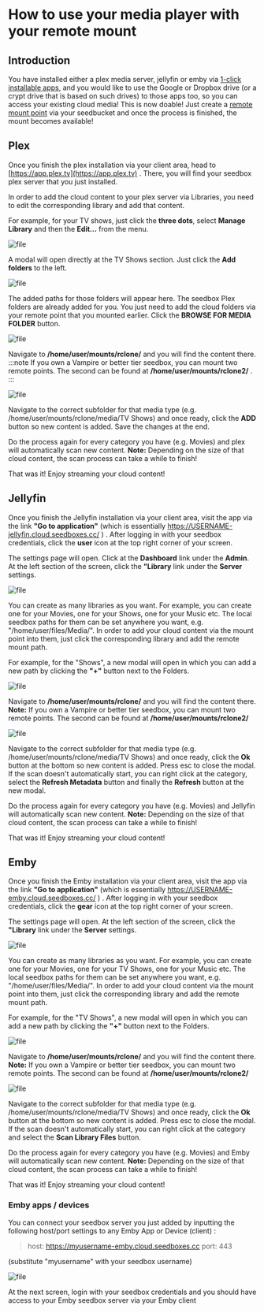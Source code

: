 # How to use your media player with your remote mount

## Introduction

You have installed either a plex media server, jellyfin or emby via [1-click installable apps](./How_to_install_our_1-Click_applications.md), and you would like to use the Google or Dropbox drive (or a crypt drive that is based on such drives) to those apps too, so you can access your existing cloud media!
This is now doable! Just create a [remote mount point](./How_to_mount_a_remote_drive_to_your_seedbox.md) via your seedbucket and once the process is finished, the mount becomes available!

## Plex

Once you finish the plex installation via your client area, head to [https://app.plex.tv](https://app.plex.tv) . There, you will find your seedbox plex server that you just installed.

In order to add the cloud content to your plex server via Libraries, you need to edit the corresponding library and add that content.

For example, for your TV shows, just click the **three dots**, select **Manage Library** and then the **Edit...** from the menu.

![file](https://rapiddot-support-community-uploads.s3.amazonaws.com/uploads/image-1639741275536.PNG)

A modal will open directly at the TV Shows section. Just click the **Add folders** to the left.

![file](https://rapiddot-support-community-uploads.s3.amazonaws.com/uploads/image-1639741564252.PNG)

The added paths for those folders will appear here. The seedbox Plex folders are already added for you. You just need to add the cloud folders via your remote point that you mounted earlier. Click the **BROWSE FOR MEDIA FOLDER** button.

![file](https://rapiddot-support-community-uploads.s3.amazonaws.com/uploads/image-1639741592323.PNG)

Navigate to **/home/user/mounts/rclone/**  and you will find the content there.
:::note
If you own a Vampire or better tier seedbox, you can mount two remote points. The second can be found at **/home/user/mounts/rclone2/** .
:::

![file](https://rapiddot-support-community-uploads.s3.amazonaws.com/uploads/image-1639741658325.PNG)

Navigate to the correct subfolder for that media type (e.g. /home/user/mounts/rclone/media/TV Shows) and once ready, click the **ADD** button so new content is added. Save the changes at the end.

Do the process again for every category you have (e.g. Movies) and plex will automatically scan new content.
**Note:** Depending on the size of that cloud content, the scan process can take a while to finish!

That was it! Enjoy streaming your cloud content!

## Jellyfin
Once you finish the Jellyfin installation via your client area, visit the app via the link **"Go to application"** (which is essentially https://USERNAME-jellyfin.cloud.seedboxes.cc/ ) . After logging in with your seedbox credentials, click the **user** icon at the top right corner of your screen.

The settings page will open. Click at the **Dashboard** link under the **Admin**.
At the left section of the screen, click the **"Library** link under the **Server** settings.

![file](https://rapiddot-support-community-uploads.s3.amazonaws.com/uploads/image-1639752559297.PNG)

You can create as many libraries as you want. For example, you can create one for your Movies, one for your Shows, one for your Music etc. The local seedbox paths for them can be set anywhere you want, e.g. "/home/user/files/Media/". 
In order to add your cloud content via the mount point into them, just click the corresponding library and add the remote mount path.

For example, for the "Shows", a new modal will open in which you can add a new path by clicking the **"+"** button next to the Folders.

![file](https://rapiddot-support-community-uploads.s3.amazonaws.com/uploads/image-1639752625101.PNG)

Navigate to **/home/user/mounts/rclone/**  and you will find the content there.
**Note:** If you own a Vampire or better tier seedbox, you can mount two remote points. The second can be found at **/home/user/mounts/rclone2/**

![file](https://rapiddot-support-community-uploads.s3.amazonaws.com/uploads/image-1639752659561.PNG)

Navigate to the correct subfolder for that media type (e.g. /home/user/mounts/rclone/media/TV Shows) and once ready, click the **Ok** button at the bottom so new content is added. Press esc to close the modal. If the scan doesn't automatically start, you can right click at the category, select the **Refresh Metadata** button and finally the **Refresh** button at the new modal.

Do the process again for every category you have (e.g. Movies) and Jellyfin will automatically scan new content.
**Note:** Depending on the size of that cloud content, the scan process can take a while to finish!

That was it! Enjoy streaming your cloud content!

## Emby
Once you finish the Emby installation via your client area, visit the app via the link **"Go to application"** (which is essentially https://USERNAME-emby.cloud.seedboxes.cc/ ) . After logging in with your seedbox credentials, click the **gear** icon at the top right corner of your screen.

The settings page will open. At the left section of the screen, click the **"Library** link under the **Server** settings.

![file](https://rapiddot-support-community-uploads.s3.amazonaws.com/uploads/image-1639751062104.PNG)

You can create as many libraries as you want. For example, you can create one for your Movies, one for your TV Shows, one for your Music etc. The local seedbox paths for them can be set anywhere you want, e.g. "/home/user/files/Media/". 
In order to add your cloud content via the mount point into them, just click the corresponding library and add the remote mount path.

For example, for the "TV Shows", a new modal will open in which you can add a new path by clicking the **"+"** button next to the Folders.

![file](https://rapiddot-support-community-uploads.s3.amazonaws.com/uploads/image-1639751324291.PNG)

Navigate to **/home/user/mounts/rclone/**  and you will find the content there.
**Note:** If you own a Vampire or better tier seedbox, you can mount two remote points. The second can be found at **/home/user/mounts/rclone2/**

![file](https://rapiddot-support-community-uploads.s3.amazonaws.com/uploads/image-1639751404889.PNG)

Navigate to the correct subfolder for that media type (e.g. /home/user/mounts/rclone/media/TV Shows) and once ready, click the **Ok** button at the bottom so new content is added. Press esc to close the modal. If the scan doesn't automatically start, you can right click at the category and select the **Scan Library Files** button.

Do the process again for every category you have (e.g. Movies) and Emby will automatically scan new content.
**Note:** Depending on the size of that cloud content, the scan process can take a while to finish!

That was it! Enjoy streaming your cloud content!

### Emby apps / devices
You can connect your seedbox server you just added by inputting the following host/port settings to any Emby App or Device (client) :

> host: https://myusername-emby.cloud.seedboxes.cc
> port: 443

  (substitute "myusername" with your seedbox username)

![file](https://rapiddot-support-community-uploads.s3.amazonaws.com/uploads/image-1640077741198.PNG)

At the next screen, login with your seedbox credentials and you should have access to your Emby seedbox server via your Emby client